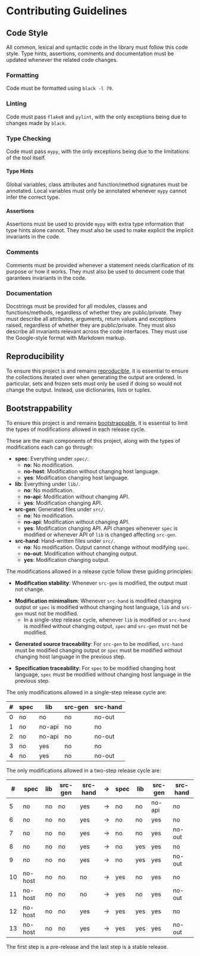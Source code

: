 # Contributing Guidelines

## Code Style

All common, lexical and syntactic code in the library must follow this code style. Type hints, assertions, comments and documentation must be updated whenever the related code changes.

### Formatting

Code must be formatted using `black -l 79`.

### Linting

Code must pass `flake8` and `pylint`, with the only exceptions being due to changes made by `black`.

### Type Checking

Code must pass `mypy`, with the only exceptions being due to the limitations of the tool itself.

#### Type Hints

Global variables, class attributes and function/method signatures must be annotated. Local variables must only be annotated whenever `mypy` cannot infer the correct type.

#### Assertions

Assertions must be used to provide `mypy` with extra type information that type hints alone cannot. They must also be used to make explicit the implicit invariants in the code.

### Comments

Comments must be provided whenever a statement needs clarification of its purpose or how it works. They must also be used to document code that garantees invariants in the code.

### Documentation

Docstrings must be provided for all modules, classes and functions/methods, regardless of whether they are public/private. They must describe all attributes, arguments, return values and exceptions raised, regardless of whether they are public/private. They must also describe all invariants relevant across the code interfaces. They must use the Google-style format with Markdown markup.

## Reproducibility

To ensure this project is and remains [reproducible](https://reproducible-builds.org/), it is essential to ensure the collections iterated over when generating the output are ordered. In particular, sets and frozen sets must only be used if doing so would not change the output. Instead, use dictionaries, lists or tuples.

## Bootstrappability

To ensure this project is and remains [bootstrappable](https://bootstrappable.org/), it is essential to limit the types of modifications allowed in each release cycle.

These are the main components of this project, along with the types of modifications each can go through:

- **spec**: Everything under `spec/`.
    - **no**: No modification.
    - **no-host**: Modification without changing host language.
    - **yes**: Modification changing host language.
- **lib**: Everything under `lib/`.
    - **no**: No modification.
    - **no-api**: Modification without changing API.
    - **yes**: Modification changing API.
- **src-gen**: Generated files under `src/`.
    - **no**: No modification.
    - **no-api**: Modification without changing API.
    - **yes**: Modification changing API. API changes whenever `spec` is modified or whenever API of `lib` is changed affecting `src-gen`.
- **src-hand**: Hand-written files under `src/`.
    - **no**: No modification. Output cannot change without modifying `spec`.
    - **no-out**: Modification without changing output.
    - **yes**: Modification changing output.

The modifications allowed in a release cycle follow these guiding principles:

<!-- ~G(t) | G(t) -> !H(t) | ~H(t) -->
- **Modification stability**: Whenever `src-gen` is modified, the output must not change.
<!-- H(t) | ~S(t) -> !L(t) & !G(t) -->
- **Modification minimalism**: Whenever `src-hand` is modified changing output or `spec` is modified without changing host language, `lib` and `src-gen` must not be modified.
    <!-- ~L(t) | L(t) | ~H(t) -> !S(t) & !G(t) -->
    - In a single-step release cycle, whenever `lib` is modified or `src-hand` is modified without changing output, `spec` and `src-gen` must not be modified.
<!-- ~G(t + 1) | G(t + 1) -> H(t) | ~S(t) -->
- **Generated source traceability**: For `src-gen` to be modified, `src-hand` must be modified changing output or `spec` must be modified without changing host language in the previous step.
<!-- S(t + 1) -> ~S(t) -->
- **Specification traceability**: For `spec` to be modified changing host language, `spec` must be modified without changing host language in the previous step.

The only modifications allowed in a single-step release cycle are:

| # | spec | lib    | src-gen | src-hand |
|---|------|--------|---------|----------|
| 0 | no   | no     | no      | no-out   |
| 1 | no   | no-api | no      | no       |
| 2 | no   | no-api | no      | no-out   |
| 3 | no   | yes    | no      | no       |
| 4 | no   | yes    | no      | no-out   |

The only modifications allowed in a two-step release cycle are:

| #  | spec    | lib | src-gen | src-hand | -> | spec | lib | src-gen | src-hand |
|----|---------|-----|---------|----------|----|------|-----|---------|----------|
| 5  | no      | no  | no      | yes      | -> | no   | no  | no-api  | no       |
| 6  | no      | no  | no      | yes      | -> | no   | no  | yes     | no       |
| 7  | no      | no  | no      | yes      | -> | no   | no  | yes     | no-out   |
| 8  | no      | no  | no      | yes      | -> | no   | yes | yes     | no       |
| 9  | no      | no  | no      | yes      | -> | no   | yes | yes     | no-out   |
| 10 | no-host | no  | no      | no       | -> | yes  | no  | yes     | no       |
| 11 | no-host | no  | no      | no       | -> | yes  | no  | yes     | no-out   |
| 12 | no-host | no  | no      | yes      | -> | yes  | yes | yes     | no       |
| 13 | no-host | no  | no      | yes      | -> | yes  | yes | yes     | no-out   |

The first step is a pre-release and the last step is a stable release.
